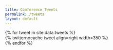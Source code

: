 ```yaml
---
title: Conference Tweets
permalink: /tweets
layout: default
---
```


<div class="row">
{% for tweet in site.data.tweets %}
<div class="col-4 col-md-3 col-sm-1">
{% twitternocache tweet align=right width=350 %}
</div>
{% endfor %}
</div>
